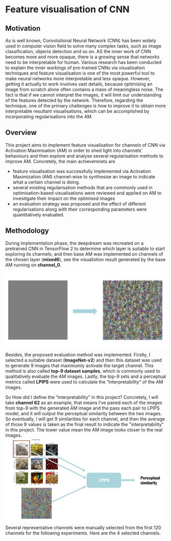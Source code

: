 # Feature visualisation of CNN

## **Motivation**
As is well known, Convolutional Neural Network (CNN) has been widely used in computer vision field to solve many complex tasks, such as image classification, objects detection and so on. AS the inner work of CNN becomes more and more opaque, there is a growing sense that networks need to be interpretable for human. Various research has been conducted to explain the inner workings of pre-trained CNNs via visualisation techniques and feature visualisation is one of the most powerful tool to make neural networks more interpretable and less opaque. However, getting it actually to work involves vast details, because optimising an image from scratch alone often contains a mass of meaningless noise. The fact is that if we cannot interpret the images, it will limit our understanding of the features detected by the network. Therefore, regarding the technique, one of the primary challenges is how to improve it to obtain more interpretable resultant visualisations, which can be accomplished by incorporating regularisations into the AM.

## **Overview**
This project aims to implement feature visualisation for channels of CNN via Activation Maximisation (AM) in order to shed light into channels’ behaviours and then explore and analyse several regularisation methods to improve AM. Concretely, the main achievemnets are 
- feature visualisation was successfully implemented via Activation Maximization (AM) channel-wise to synthesise an image to indicate what a certain channel is doing.
- several existing regularisation methods that are commonly used in optimisation-based visualisations were reviewed and applied on AM to investigate their impact on the optimised images
- an evaluation strategy was proposed and the effect of different regularisations along with their corresponding parameters were quantitatively evaluated.  

## **Methodology**
During implementation phase, the deepdream was recreated on a pretrained CNN in TensorFlow 2 to determine which layer is suitable to start exploring its channels; and then base AM was implemented on channels of the chosen layer (**mixed6**), see the visualistion result generated by the base AM running on **channel_0**. 

<img src="./img/base_AM.JPG" alt = "base AM (channel 0)" align=center />

Besides, the proposed evaluation method was implemented. Firstly, I selected a suitable dataset (**ImageNet-v2**) and then this dataset was used to generate 9 images that maximumly activate the target channel. This method is also called **top-9 dataset samples**, which is commonly used to qualitatively evaluate the AM images. Lastly, the top-9 sets and a perceptual metrics called **LPIPS** were used to calculate the “interpretability” of the AM images. 

So How did I define the “interpretability” in this project? Concretely, I will take **channel 62** as an example, that means I’ve paired each of the images from top-9 with the generated AM image and the pass each pair to LPIPS model, and it will output the perceptual similarity between the two images. So eventually, I will get 9 similarities for each channel, and then the average of those 9 values is taken as the final result to indicate the "interpretability" in this project. The lower value mean the AM image looks closer to the real images. 
<img src="./img/similarity_cal.JPG" alt = "similarity calculation" align=center />


Several representative channels were manually selected from the first 120 channels for the following experiments. Here are the 4 selected channels.
